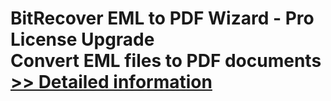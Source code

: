 # BitRecover EML to PDF Wizard - Pro License Upgrade<br />Convert EML files to PDF documents<br />[>> Detailed information](https://secure.shareit.com/shareit/product.html?productid=300973282&affiliateid=200057808)
